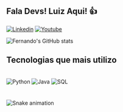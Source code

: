 ## Fala Devs! Luiz Aqui! 👍

[![Linkedin](https://img.shields.io/badge/LinkedIn-0077B5?style=for-the-badge&logo=linkedin&logoColor=white)](https://www.linkedin.com/in/luizfernandotr/)
[![Youtube](https://img.shields.io/badge/YouTube-FF0000?style=for-the-badge&logo=youtube&logoColor=white)](https://www.youtube.com/channel/UC3MAM4GFtpvHFjdBYXCnHGw)

![Fernando's GitHub stats](https://github-readme-stats.vercel.app/api?username=oluuizfernando&show_icons=true&theme=transparent)

## Tecnologias que mais utilizo
<div style="display: inline_block"><br/>
  <img align="center" alt="Python" src="https://img.shields.io/badge/Python-3776AB?style=for-the-badge&logo=python&logoColor=white"/>
  <img align="center" alt="Java" src="https://img.shields.io/badge/Java-ED8B00?style=for-the-badge&logo=openjdk&logoColor=white"/>
  <img align="center" alt="SQL" src="https://img.shields.io/badge/MySQL-00000F?style=for-the-badge&logo=mysql&logoColor=white"/>
  <h1></h1>
</div>

  
![Snake animation](https://github.com/LuigiGF/LuigiGF/blob/output/github-contribution-grid-snake.svg)
